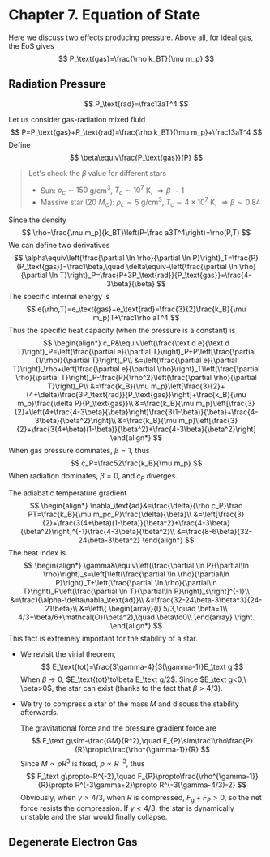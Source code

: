 # Chapter 7. Equation of State

Here we discuss two effects producing pressure. Above all, for ideal gas, the EoS gives
$$
P_\text{gas}=\frac{\rho k_BT}{\mu m_p}
$$

## Radiation Pressure

$$
P_\text{rad}=\frac13aT^4
$$

Let us consider gas-radiation mixed fluid
$$
P=P_\text{gas}+P_\text{rad}=\frac{\rho k_BT}{\mu m_p}+\frac13aT^4
$$
Define
$$
\beta\equiv\frac{P_\text{gas}}{P}
$$

>Let's check the $\beta$ value for different stars
>
>- Sun: $\rho_c\sim150$ g/cm$^3$, $T_c\sim10^7$ K, $\Rightarrow\beta\sim1$
>- Massive star ($20\ M_\odot$): $\rho_c\sim5$ g/cm$^3$, $T_c\sim4\times10^7$ K, $\Rightarrow\beta\sim0.84$

Since the density
$$
\rho=\frac{\mu m_p}{k_BT}\left(P-\frac a3T^4\right)=\rho(P,T)
$$
We can define two derivatives
$$
\alpha\equiv\left(\frac{\partial \ln \rho}{\partial \ln P}\right)_T=\frac{P}{P_\text{gas}}=\frac1\beta,\quad \delta\equiv-\left(\frac{\partial \ln \rho}{\partial \ln T}\right)_P=\frac{P+3P_\text{rad}}{P_\text{gas}}=\frac{4-3\beta}{\beta}
$$
The specific internal energy is
$$
e(\rho,T)=e_\text{gas}+e_\text{rad}=\frac{3}{2}\frac{k_B}{\mu m_p}T+\frac1\rho aT^4
$$
Thus the specific heat capacity (when the pressure is a constant) is
$$
\begin{align*}
c_P&\equiv\left(\frac{\text d e}{\text d T}\right)_P=\left(\frac{\partial e}{\partial T}\right)_P+P\left[\frac{\partial (1/\rho)}{\partial T}\right]_P\\
&=\left(\frac{\partial e}{\partial T}\right)_\rho+\left(\frac{\partial e}{\partial \rho}\right)_T\left(\frac{\partial \rho}{\partial T}\right)_P-\frac{P}{\rho^2}\left(\frac{\partial \rho}{\partial T}\right)_P\\
&=\frac{k_B}{\mu m_p}\left[\frac{3}{2}+(4+\delta)\frac{3P_\text{rad}}{P_\text{gas}}\right]+\frac{k_B}{\mu m_p}\frac{\delta P}{P_\text{gas}}\\
&=\frac{k_B}{\mu m_p}\left[\frac{3}{2}+\left(4+\frac{4-3\beta}{\beta}\right)\frac{3(1-\beta)}{\beta}+\frac{4-3\beta}{\beta^2}\right]\\
&=\frac{k_B}{\mu m_p}\left[\frac{3}{2}+\frac{3(4+\beta)(1-\beta)}{\beta^2}+\frac{4-3\beta}{\beta^2}\right]
\end{align*}
$$
When gas pressure dominates, $\beta=1$, thus
$$
c_P=\frac52\frac{k_B}{\mu m_p}
$$
When radiation dominates, $\beta=0$, and $c_P$ diverges.

The adiabatic temperature gradient
$$
\begin{align*}
\nabla_\text{ad}&=\frac{\delta}{\rho c_P}\frac PT=\frac{k_B}{\mu m_pc_P}\frac{\delta}{\beta}\\
&=\left[\frac{3}{2}+\frac{3(4+\beta)(1-\beta)}{\beta^2}+\frac{4-3\beta}{\beta^2}\right]^{-1}\frac{4-3\beta}{\beta^2}\\
&=\frac{8-6\beta}{32-24\beta-3\beta^2}
\end{align*}
$$
The heat index is
$$
\begin{align*}
\gamma&\equiv\left(\frac{\partial \ln P}{\partial\ln \rho}\right)_s=\left[\left(\frac{\partial \ln \rho}{\partial\ln P}\right)_T+\left(\frac{\partial \ln \rho}{\partial\ln T}\right)_P\left(\frac{\partial \ln T}{\partial\ln P}\right)_s\right]^{-1}\\
&=\frac1{\alpha-\delta\nabla_\text{ad}}\\
&=\frac{32-24\beta-3\beta^3}{24-21\beta}\\
&=\left\{
\begin{array}{l}
5/3,\quad \beta=1\\
4/3+\beta/6+\mathcal{O}(\beta^2),\quad \beta\to0\\
\end{array}
\right.
\end{align*}
$$
This fact is extremely important for the stability of a star.

- We revisit the virial theorem,
  $$
  E_\text{tot}=\frac{3\gamma-4}{3(\gamma-1)}E_\text g
  $$
  When $\beta\to0$, $E_\text{tot}\to\beta E_\text g/2$. Since $E_\text g<0,\ \beta>0$, the star can exist (thanks to the fact that $\beta>4/3$).

- We try to compress a star of the mass $M$ and discuss the stability afterwards.

  The gravitational force and the pressure gradient force are
  $$
  F_\text g\sim-\frac{GM}{R^2},\quad F_{P}\sim\frac1\rho\frac{P}{R}\propto\frac{\rho^{\gamma-1}}{R}
  $$
  Since $M\propto\rho R^3$ is fixed, $\rho\propto R^{-3}$, thus
  $$
  F_\text g\propto-R^{-2},\quad F_{P}\propto\frac{\rho^{\gamma-1}}{R}\propto R^{-3\gamma+2}\propto R^{-3(\gamma-4/3)-2}
  $$
  Obviously, when $\gamma>4/3$, when $R$ is compressed, $F_\text{g}+F_P>0$, so the net force resists the compression. If $\gamma<4/3$, the star is dynamically unstable and the star would finally collapse.



## Degenerate Electron Gas

